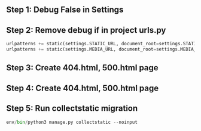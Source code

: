 ## Step 1: Debug False in Settings
## Step 2: Remove debug if in project urls.py
```py
urlpatterns += static(settings.STATIC_URL, document_root=settings.STATIC_ROOT)
urlpatterns += static(settings.MEDIA_URL, document_root=settings.MEDIA_ROOT)
```
## Step 3: Create 404.html, 500.html page
## Step 4: Create 404.html, 500.html page
## Step 5: Run collectstatic migration
```py
env/bin/python3 manage.py collectstatic --noinput
```
